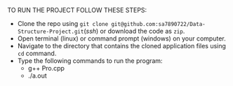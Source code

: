 TO RUN THE PROJECT FOLLOW THESE STEPS:

- Clone the repo using `git clone git@github.com:sa7890722/Data-Structure-Project.git`(_ssh_) or download the code as `zip`.
- Open terminal (linux) or command prompt (windows) on your computer.
- Navigate to the directory that contains the cloned application files using `cd` command.
- Type the following commands to run the program:
  - g++ Pro.cpp
  - ./a.out
